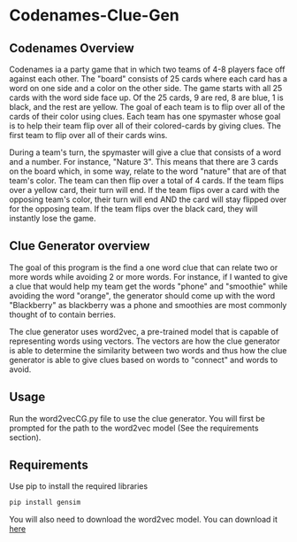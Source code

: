 # Codenames-Clue-Gen

## Codenames Overview

Codenames ia a party game that in which two teams of 4-8 players face off against each other. The "board" consists of 25 cards where each card has a word on one side and a color on the other side. The game starts with all 25 cards with the word side face up. Of the 25 cards, 9 are red, 8 are blue, 1 is black, and the rest are yellow. The goal of each team is to flip over all of the cards of their color using clues. Each team has one spymaster whose goal is to help their team flip over all of their colored-cards by giving clues. The first team to flip over all of their cards wins.

During a team's turn, the spymaster will give a clue that consists of a word and a number. For instance, "Nature 3". This means that there are 3 cards on the board which, in some way, relate to the word "nature" that are of that team's color. The team can then flip over a total of 4 cards. If the team flips over a yellow card, their turn will end. If the team flips over a card with the opposing team's color, their turn will end AND the card will stay flipped over for the opposing team. If the team flips over the black card, they will instantly lose the game.

## Clue Generator overview

The goal of this program is the find a one word clue that can relate two or more words while avoiding 2 or more words. For instance, if I wanted to give a clue that would help my team get the words "phone" and "smoothie" while avoiding the word "orange", the generator should come up with the word "Blackberry" as blackberry was a phone and smoothies are most commonly thought of to contain berries.

The clue generator uses word2vec, a pre-trained model that is capable of representing words using vectors. The vectors are how the clue generator is able to determine the similarity between two words and thus how the clue generator is able to give clues based on words to "connect" and words to avoid.

## Usage

Run the word2vecCG.py file to use the clue generator. You will first be prompted for the path to the word2vec model (See the requirements section). 

## Requirements
Use pip to install the required libraries
```bash
pip install gensim
```
You will also need to download the word2vec model. You can download it [here](https://drive.google.com/file/d/0B7XkCwpI5KDYNlNUTTlSS21pQmM/edit)
